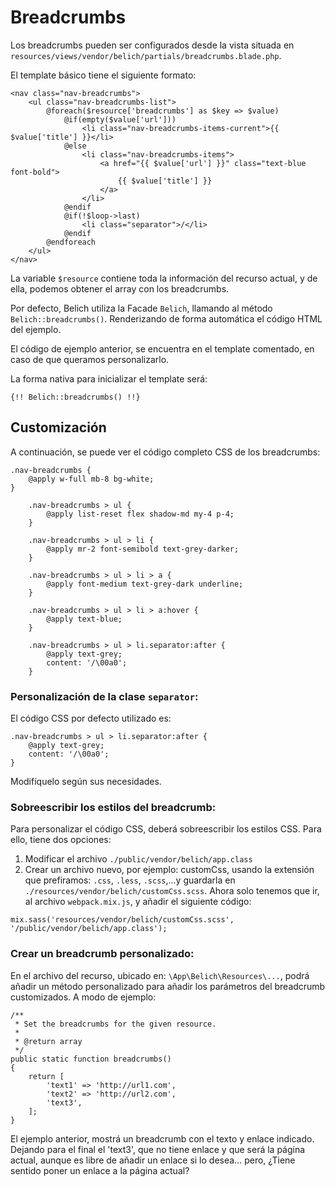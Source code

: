 # Breadcrumbs

Los breadcrumbs pueden ser configurados desde la vista situada en `resources/views/vendor/belich/partials/breadcrumbs.blade.php`. 

El template básico tiene el siguiente formato:

~~~
<nav class="nav-breadcrumbs">
    <ul class="nav-breadcrumbs-list">
        @foreach($resource['breadcrumbs'] as $key => $value)
            @if(empty($value['url']))
                <li class="nav-breadcrumbs-items-current">{{ $value['title'] }}</li>
            @else
                <li class="nav-breadcrumbs-items">
                    <a href="{{ $value['url'] }}" class="text-blue font-bold">
                        {{ $value['title'] }}
                    </a>
                </li>
            @endif
            @if(!$loop->last)
                <li class="separator">/</li>
            @endif
        @endforeach
    </ul>
</nav>
~~~

La variable `$resource` contiene toda la información del recurso actual, y de ella, podemos obtener el array con los breadcrumbs.

Por defecto, Belich utiliza la Facade `Belich`, llamando al método `Belich::breadcrumbs()`. Renderizando de forma automática el código HTML del ejemplo.

El código de ejemplo anterior, se encuentra en el template comentado, en caso de que queramos personalizarlo.

La forma nativa para inicializar el template será:

~~~
{!! Belich::breadcrumbs() !!}
~~~

## Customización

A continuación, se puede ver el código completo CSS de los breadcrumbs:

~~~
.nav-breadcrumbs {
    @apply w-full mb-8 bg-white;
}

    .nav-breadcrumbs > ul {
        @apply list-reset flex shadow-md my-4 p-4;
    }

    .nav-breadcrumbs > ul > li {
        @apply mr-2 font-semibold text-grey-darker;
    }

    .nav-breadcrumbs > ul > li > a {
        @apply font-medium text-grey-dark underline;
    }

    .nav-breadcrumbs > ul > li > a:hover {
        @apply text-blue;
    }

    .nav-breadcrumbs > ul > li.separator:after {
        @apply text-grey;
        content: '/\00a0';
    }
~~~


### Personalización de la clase `separator`:

El código CSS por defecto utilizado es:

~~~
.nav-breadcrumbs > ul > li.separator:after {
    @apply text-grey;
    content: '/\00a0';
}
~~~


Modifíquelo según sus necesidades.


### Sobreescribir los estilos del breadcrumb:

Para personalizar el código CSS, deberá sobreescribir los estilos CSS. Para ello, tiene dos opciones:

1. Modificar el archivo `./public/vendor/belich/app.class`
2. Crear un archivo nuevo, por ejemplo: customCss, usando la extensión que prefiramos: `.css`, `.less`, `.scss`,...y guardarla en `./resources/vendor/belich/customCss.scss`. Ahora solo tenemos que ir, al archivo `webpack.mix.js`, y añadir el siguiente código:

~~~
mix.sass('resources/vendor/belich/customCss.scss', '/public/vendor/belich/app.class');
~~~

### Crear un breadcrumb personalizado:

En el archivo del recurso, ubicado en: `\App\Belich\Resources\...`, podrá añadir un método personalizado para añadir los parámetros del breadcrumb customizados. A modo de ejemplo:

~~~
/**
 * Set the breadcrumbs for the given resource.
 *
 * @return array
 */
public static function breadcrumbs()
{
    return [
        'text1' => 'http://url1.com',
        'text2' => 'http://url2.com',
        'text3',
    ];
}
~~~

El ejemplo anterior, mostrá un breadcrumb con el texto y enlace indicado. Dejando para el final el 'text3', que no tiene enlace y que será la página actual, aunque es libre de añadir un enlace si lo desea... pero, ¿Tiene sentido poner un enlace a la página actual?
